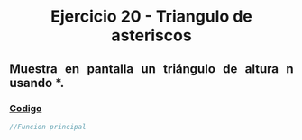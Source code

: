 <div align="center">

# Ejercicio 20 - Triangulo de asteriscos 

<div align="justify">

## Muestra en pantalla un triángulo de altura n usando *.
   


### [Codigo](https://github.com/ATPRodriguez/AED/tree/main/Elementos-basicos-en-php/src/public/Ejercicio20)
```php
//Funcion principal
```

</div>

</div>